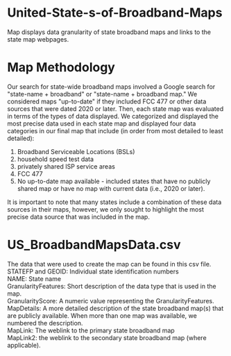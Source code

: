 # United-State-s-of-Broadband-Maps
Map displays data granularity of state broadband maps and links to the state map webpages. 

# Map Methodology
Our search for state-wide broadband maps involved a Google search for "state-name + broadband" or "state-name + broadband map." We considered maps "up-to-date" if they included FCC 477 or other data sources that were dated 2020 or later. Then, each state map was evaluated in terms of the types of data displayed. We categorized and displayed the most precise data used in each state map and displayed four data categories in our final map that include (in order from most detailed to least detailed): 
1. Broadband Serviceable Locations (BSLs) 
2. household speed test data 
3. privately shared ISP service areas 
4. FCC 477
5. No up-to-date map available - included states that have no publicly shared map or have no map with current data (i.e., 2020 or later). 

It is important to note that many states include a combination of these data sources in their maps, however, we only sought to highlight the most precise data source that was included in the map. 

# US_BroadbandMapsData.csv
The data that were used to create the map can be found in this csv file. 
STATEFP and GEOID: Individual state identification numbers  
NAME: State name  
GranularityFeatures: Short description of the data type that is used in the map.  
GranularityScore: A numeric value representing the GranularityFeatures.  
MapDetails: A more detailed description of the state broadband map(s) that are publicly available. When more than one map was available, we numbered the description.  
MapLink: The weblink to the primary state broadband map  
MapLink2: the weblink to the secondary state broadband map (where applicable). 